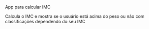 App para calcular IMC

Calcula o IMC e mostra se o usuário está acima do peso ou não com classificações dependendo do seu IMC
